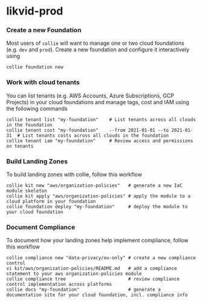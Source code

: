 
# likvid-prod

### Create a new Foundation

Most users of `collie` will want to manage one or two cloud foundations (e.g. `dev` and `prod`).
Create a new foundation and configure it interactively using

```shell
collie foundation new
```

### Work with cloud tenants

You can list tenants (e.g. AWS Accounts, Azure Subscriptions, GCP Projects) in your cloud foundations and manage tags, cost and IAM using the following commands

```shell
collie tenant list "my-foundation"    # List tenants across all clouds in the foundation
collie tenant cost "my-foundation"    --from 2021-01-01 --to 2021-01-31  # List tenants costs across all clouds in the foundation
collie tenant iam "my-foundation"     # Review access and permissions on tenants
```

### Build Landing Zones

To build landing zones with collie, follow this workflow

```shell
collie kit new "aws/organization-policies"   # generate a new IaC module skeleton
collie kit apply "aws/organization-policies" # apply the module to a cloud platform in your foundation
collie foundation deploy "my-foundation"     # deploy the module to your cloud foundation
```

### Document Compliance

To document how your landing zones help implement compliance, follow this workflow

```shell
collie compliance new "data-privacy/eu-only" # create a new compliance control
vi kit/aws/organization-policies/README.md   # add a compliance statement to your aws organization-policies module
collie compliance tree                       # review compliance control implementation across platforms
collie docs "my-foundation"                  # generate a documentation site for your cloud foundation, incl. compliance info
```
